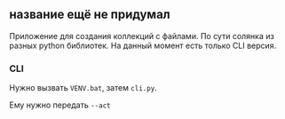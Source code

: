 ## название ещё не придумал

Приложение для создания коллекций с файлами. По сути солянка из разных python библиотек. На данный момент есть только CLI версия.

### CLI

Нужно вызвать `VENV.bat`, затем `cli.py`.

Ему нужно передать `--act`
